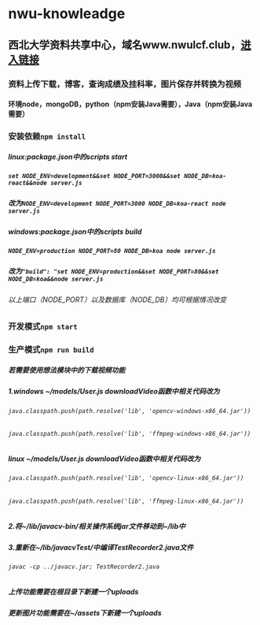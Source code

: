 # nwu-knowleadge
## 西北大学资料共享中心，域名www.nwulcf.club，[进入链接](http://www.nwulcf.club)
### 资料上传下载，博客，查询成绩及挂科率，图片保存并转换为视频
#### 环境node，mongoDB，python（npm安装Java需要），Java（npm安装Java需要）
### 安装依赖`npm install`
##### linux:package.json中的scripts start
##### `set NODE_ENV=development&&set NODE_PORT=3000&&set NODE_DB=koa-react&&node server.js`
##### 改为`NODE_ENV=development NODE_PORT=3000 NODE_DB=koa-react node server.js`
##### windows:package.json中的scripts build
##### `NODE_ENV=production NODE_PORT=80 NODE_DB=koa node server.js`
##### 改为`"build": "set NODE_ENV=production&&set NODE_PORT=80&&set NODE_DB=koa&&node server.js`
###### 以上端口（NODE_PORT）以及数据库（NODE_DB）均可根据情况改变
### 开发模式`npm start`  
### 生产模式`npm run build`


##### 若需要使用想法模块中的下载视频功能
##### 1.windows ~/models/User.js downloadVideo函数中相关代码改为
###### `java.classpath.push(path.resolve('lib', 'opencv-windows-x86_64.jar'))`
###### `java.classpath.push(path.resolve('lib', 'ffmpeg-windows-x86_64.jar'))`

##### linux ~/models/User.js   downloadVideo函数中相关代码改为
###### `java.classpath.push(path.resolve('lib', 'opencv-linux-x86_64.jar'))`
###### `java.classpath.push(path.resolve('lib', 'ffmpeg-linux-x86_64.jar'))`
##### 2.将~/lib/javacv-bin/相关操作系统jar文件移动到~/lib中
##### 3.重新在~/lib/javacvTest/中编译TestRecorder2.java文件
###### `javac -cp ../javacv.jar; TestRecorder2.java`

##### 上传功能需要在根目录下新建一个uploads

##### 更新图片功能需要在~/assets下新建一个uploads
